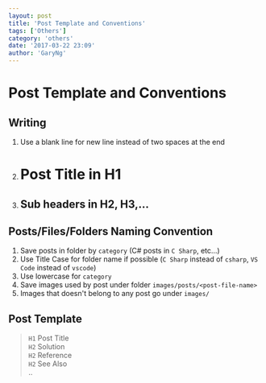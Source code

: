 ```yaml
---
layout: post
title: 'Post Template and Conventions'
tags: ['Others']
category: 'others'
date: '2017-03-22 23:09'
author: 'GaryNg'
---
```

# Post Template and Conventions

## Writing
1. Use a blank line for new line instead of two spaces at the end
2. # Post Title in H1
3. ## Sub headers in H2, H3,...


## Posts/Files/Folders Naming Convention
1. Save posts in folder by `category` (C# posts in `C Sharp`, etc...)
2. Use Title Case for folder name if possible (`C Sharp` instead of `csharp`, `VS Code` instead of `vscode`)
3. Use lowercase for `category`
4. Save images used by post under folder `images/posts/<post-file-name>`
5. Images that doesn't belong to any post go under `images/`

## Post Template
> `H1` Post Title  
> `H2` Solution  
> `H2` Reference  
> `H2` See Also  
> ..
